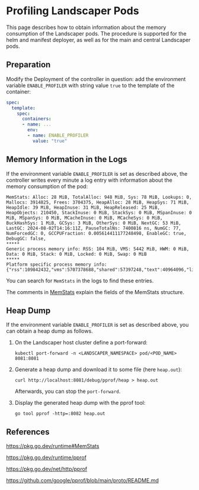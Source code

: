 # Profiling Landscaper Pods

This page describes how to obtain information about the memory consumption of the Landscaper pods.
The procedure is supported for the helm and manifest deployer, as well as for the main and central Landscaper pods.


## Preparation

Modify the Deployment of the controller in question: add the environment variable `ENABLE_PROFILER` with string value `true`
to the template of the container:

```yaml
spec:
  template:
    spec:
      containers:
      - name: ...
        env:
        - name: ENABLE_PROFILER
          value: "true"
```

## Memory Information in the Logs

If the environment variable `ENABLE_PROFILER` is set as described above, the controller writes every minute a log entry
with information about the memory consumption of the pod:

```text
MemStats: Alloc: 28 MiB, TotalAlloc: 948 MiB, Sys: 78 MiB, Lookups: 0, Mallocs: 3914825, Frees: 3704375, HeapAlloc: 28 MiB, HeapSys: 71 MiB, HeapIdle: 39 MiB, HeapInuse: 31 MiB, HeapReleased: 25 MiB, HeapObjects: 210450, StackInuse: 0 MiB, StackSys: 0 MiB, MSpanInuse: 0 MiB, MSpanSys: 0 MiB, MCacheInuse: 0 MiB, MCacheSys: 0 MiB, BuckHashSys: 1 MiB, GCSys: 3 MiB, OtherSys: 0 MiB, NextGC: 53 MiB, LastGC: 2024-08-02T14:16:11Z, PauseTotalNs: 7400816 ns, NumGC: 77, NumForcedGC: 0, GCCPUFraction: 0.005614411177248498, EnableGC: true, DebugGC: false,  
***** 
Generic process memory info: RSS: 104 MiB, VMS: 5442 MiB, HWM: 0 MiB, Data: 0 MiB, Stack: 0 MiB, Locked: 0 MiB, Swap: 0 MiB  
***** 
Platform specific process memory info: {"rss":109842432,"vms":5707378688,"shared":57397248,"text":40964096,"lib":0,"data":0,"dirty":117972992}
```

You can search for `MemStats` in the logs to find these entries.

The comments in [MemStats](https://pkg.go.dev/runtime#MemStats) explain the fields of the MemStats structure.


## Heap Dump

If the environment variable `ENABLE_PROFILER` is set as described above, you can obtain a heap dump as follows.

1. On the Landscaper host cluster define a port-forward:

   ```shell
   kubectl port-forward -n <LANDSCAPER_NAMESPACE> pod/<POD_NAME> 8081:8081
   ```

2. Generate a heap dump and download it to some file (here `heap.out`):

   ```shell
   curl http://localhost:8081/debug/pprof/heap > heap.out
   ```

   Afterwards, you can stop the `port-forward`.

3. Display the generated heap dump with the pprof tool:

   ```shell
   go tool pprof -http=:8082 heap.out
   ```


## References

https://pkg.go.dev/runtime#MemStats

https://pkg.go.dev/runtime/pprof

https://pkg.go.dev/net/http/pprof

https://github.com/google/pprof/blob/main/proto/README.md

